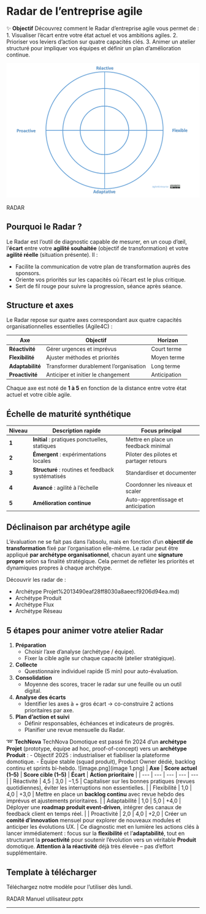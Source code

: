 # Radar de l’entreprise agile



✨ **Objectif** Découvrez comment le Radar d’entreprise agile vous permet de : 1. Visualiser l’écart entre votre état actuel et vos ambitions agiles. 2. Prioriser vos leviers d’action sur quatre capacités clés. 3. Animer un atelier structuré pour impliquer vos équipes et définir un plan d’amélioration continue.

![RADAR](image.png)

RADAR

## Pourquoi le Radar ?

Le Radar est l’outil de diagnostic capable de mesurer, en un coup d’œil, l’**écart** entre votre **agilité souhaitée** (objectif de transformation) et votre **agilité réelle** (situation présente). Il :

- Facilite la communication de votre plan de transformation auprès des sponsors.
- Oriente vos priorités sur les capacités où l’écart est le plus critique.
- Sert de fil rouge pour suivre la progression, séance après séance.

## Structure et axes

Le Radar repose sur quatre axes correspondant aux quatre capacités organisationnelles essentielles (Agile4C) :

| Axe | Objectif | Horizon |
| --- | --- | --- |
| **Réactivité** | Gérer urgences et imprévus | Court terme |
| **Flexibilité** | Ajuster méthodes et priorités | Moyen terme |
| **Adaptabilité** | Transformer durablement l’organisation | Long terme |
| **Proactivité** | Anticiper et initier le changement | Anticipation |

Chaque axe est noté de **1 à 5** en fonction de la distance entre votre état actuel et votre cible agile.

## Échelle de maturité synthétique

| Niveau | Description rapide | Focus principal |
| --- | --- | --- |
| **1** | **Initial** : pratiques ponctuelles, statiques | Mettre en place un feedback minimal |
| **2** | **Émergent** : expérimentations locales | Piloter des pilotes et partager retours |
| **3** | **Structuré** : routines et feedback systématisés | Standardiser et documenter |
| **4** | **Avancé** : agilité à l’échelle | Coordonner les niveaux et scaler |
| **5** | **Amélioration continue** | Auto-apprentissage et anticipation |

## Déclinaison par archétype agile

L’évaluation ne se fait pas dans l’absolu, mais en fonction d’un **objectif de transformation** fixé par l’organisation elle-même. Le radar peut être appliqué **par archétype organisationnel**, chacun ayant une **signature propre** selon sa finalité stratégique. Cela permet de refléter les priorités et dynamiques propres à chaque archétype.

Découvrir les radar de :

- Archétype Projet%2013490eaf28ff8030a8aeecf9206d94ea.md)
- Archétype Produit
- Archétype Flux
- Archétype Réseau

## 5 étapes pour animer votre atelier Radar

1. **Préparation**
    - Choisir l’axe d’analyse (archétype / équipe).
    - Fixer la cible agile sur chaque capacité (atelier stratégique).
2. **Collecte**
    - Questionnaire individuel rapide (5 min) pour auto-évaluation.
3. **Consolidation**
    - Moyenne des scores, tracer le radar sur une feuille ou un outil digital.
4. **Analyse des écarts**
    - Identifier les axes à + gros écart → co-construire 2 actions prioritaires par axe.
5. **Plan d’action et suivi**
    - Définir responsables, échéances et indicateurs de progrès.
    - Planifier une revue mensuelle du Radar.

➿ **TechNova** TechNova Domotique est passé fin 2024 d’un **archétype Projet** (prototype, équipe ad hoc, proof-of-concept) vers un **archétype Produit** : - Objectif 2025 : industrialiser et fiabiliser la plateforme domotique. - Équipe stable (squad produit), Product Owner dédié, backlog continu et sprints bi-hebdo. ![image.png](image 1.png) | **Axe** | **Score actuel (1–5)** | **Score cible (1–5)** | **Écart** | **Action prioritaire** | | --- | --- | --- | --- | --- | | Réactivité | 4,5 | 3,0 | −1,5 | Capitaliser sur les bonnes pratiques (revues quotidiennes), éviter les interruptions non essentielles. | | Flexibilité | 1,0 | 4,0 | +3,0 | Mettre en place un **backlog continu** avec revue hebdo des imprévus et ajustements prioritaires. | | Adaptabilité | 1,0 | 5,0 | +4,0 | Déployer une **roadmap produit event-driven**, intégrer des canaux de feedback client en temps réel. | | Proactivité | 2,0 | 4,0 | +2,0 | Créer un **comité d’innovation** mensuel pour explorer de nouveaux modules et anticiper les évolutions UX. | Ce diagnostic met en lumière les actions clés à lancer immédiatement : focus sur la **flexibilité** et l’**adaptabilité**, tout en structurant la **proactivité** pour soutenir l’évolution vers un véritable **Produit** domotique. **Attention à la réactivité** déjà très élevée – pas d’effort supplémentaire.

## **Template à télécharger**

Téléchargez notre modèle pour l’utiliser dès lundi.

RADAR Manuel utilisateur.pptx

---

#